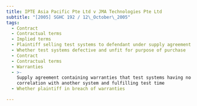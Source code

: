 ```yaml
---
title: IPTE Asia Pacific Pte Ltd v JMA Technologies Pte Ltd
subtitle: "[2005] SGHC 192 / 12\_October\_2005"
tags:
  - Contract
  - Contractual terms
  - Implied terms
  - Plaintiff selling test systems to defendant under supply agreement
  - Whether test systems defective and unfit for purpose of purchase
  - Contract
  - Contractual terms
  - Warranties
  - >-
    Supply agreement containing warranties that test systems having no
    correlation with another system and fulfilling test time
  - Whether plaintiff in breach of warranties

---
```


